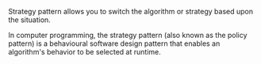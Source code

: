 Strategy pattern allows you to switch the algorithm or strategy based upon the situation.

In computer programming, the strategy pattern (also known as the policy pattern) is a behavioural software design pattern that enables an algorithm's behavior to be selected at runtime.